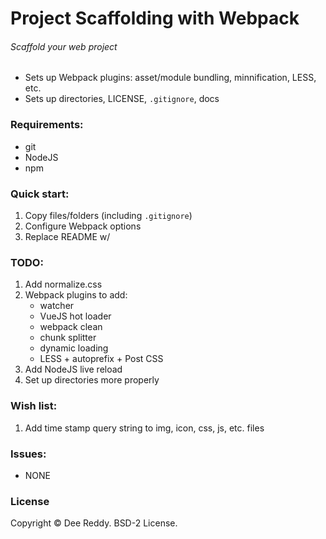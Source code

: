 # Project Scaffolding with Webpack
###### Scaffold your web project

- Sets up Webpack plugins: asset/module bundling, minnification, LESS, etc.
- Sets up directories, LICENSE, `.gitignore`, docs

### Requirements:
- git
- NodeJS
- npm

### Quick start:
1. Copy files/folders (including `.gitignore`)
2. Configure Webpack options
3. Replace README w/

### TODO:
1. Add normalize.css
2. Webpack plugins to add:
    - watcher
    - VueJS hot loader
    - webpack clean
    - chunk splitter
    - dynamic loading
    - LESS + autoprefix + Post CSS
3. Add NodeJS live reload
4. Set up directories more properly

### Wish list:
1. Add time stamp query string to img, icon, css, js, etc. files

### Issues:
- NONE

### License
Copyright © Dee Reddy. BSD-2 License.
